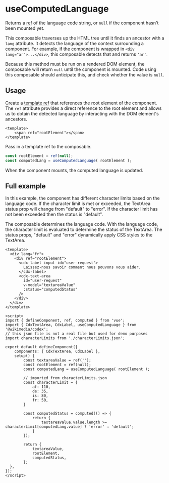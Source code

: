 # useComputedLanguage

Returns a [ref](https://vuejs.org/api/reactivity-core.html#ref) of the language code string,
or `null` if the component hasn't been mounted yet.

This composable traverses up the HTML tree until it finds an ancestor with a `lang` attribute. It
detects the language of the context surrounding a component. For example, if the component is
wrapped in `<div lang="ar">...</div>`, this composable detects that and returns `'ar'`.

Because this method must be run on a rendered DOM element, the composable will return `null` until
the component is mounted. Code using this composable should anticipate this, and check whether the
value is `null`.

## Usage

Create a [template ref](https://vuejs.org/guide/essentials/template-refs.html) that references the
root element of the component. The `ref` attribute provides a direct reference to the root element
and allows us to obtain the detected language by interacting with the DOM element's ancestors.

```vue
<template>
    <span ref="rootElement"></span>
</template>
```

Pass in a template ref to the composable.

```js
const rootElement = ref(null);
const computedLang = useComputedLanguage( rootElement );
```
When the component mounts, the computed language is updated.

## Full example

In this example, the component has different character limits based on the language code. If the
character limit is met or exceeded, the TextArea status prop will change from "default" to "error".
If the character limit has not been exceeded then the status is "default".

The composable determines the language code. With the language code, the character limit is
evaluated to determine the status of the TextArea. The status props, "default" and "error" dynamically
apply CSS styles to the TextArea.

``` vue
<template>
  <div lang="fr">
    <div ref="rootElement">
      <cdx-label input-id="user-request">
        Laissez-nous savoir comment nous pouvons vous aider.
      </cdx-label>
      <cdx-text-area
        id="user-request"
        v-model="textareaValue"
        :status="computedStatus"
      />
    </div>
  </div>
</template>

<script>
import { defineComponent, ref, computed } from 'vue';
import { CdxTextArea, CdxLabel, useComputedLanguage } from '@wikimedia/codex';
// this json file is not a real file but used for demo purposes
import characterLimits from './characterLimits.json';

export default defineComponent({
    components: { CdxTextArea, CdxLabel },
    setup() {
        const textareaValue = ref('');
        const rootElement = ref(null);
        const computedLang = useComputedLanguage( rootElement );

        // imported from characterLimits.json
        const characterLimit = {
            af: 110,
            de: 35,
            is: 80,
            fr: 50,
        }

        const computedStatus = computed(() => {
            return {
                textareaValue.value.length >= characterLimit[computedLang.value] ? 'error' : 'default';
            }
        });

        return {
            textareaValue,
            rootElement,
            computedStatus,
        };
  },
});
</script>
```
